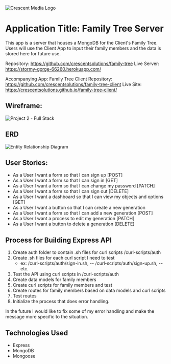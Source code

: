 ![Crescent Media Logo](https://www.crescentdigitalmedia.solutions/wp-content/uploads/2020/05/logo-v3.png)

# Application Title: Family Tree Server

This app is a server that houses a MongoDB for the Client's Family Tree. Users will use the Client App to input their family members and the data is stored here for future use.

Repository: https://github.com/crescentsolutions/family-tree
Live Server: https://stormy-gorge-66260.herokuapp.com/

Accompanying App: Family Tree Client
Repository: https://github.com/crescentsolutions/family-tree-client
Live Site: https://crescentsolutions.github.io/family-tree-client/


## Wireframe:
![Project 2 - Full Stack](https://media.git.generalassemb.ly/user/30423/files/a221c280-f8d7-11ea-825c-39ed4926c828)

## ERD
![Entity Relationship Diagram](https://ibb.co/t4nphz8)

## User Stories:

- As a User I want a form so that I can sign up [POST]
- As a User I want a form so that I can sign in [GET]
- As a User I want a form so that I can change my password [PATCH]
- As a User I want a form so that I can sign out [DELETE]
- As a User I want a dashboard so that I can view my objects and options [GET]
- As a User I want a button so that I can create a new generation
- As a User I want a form so that I can add a new generation [POST]
- As a User I want a process to edit my generation [PATCH]
- As a User I want a button to delete a generation [DELETE]

## Process for Building Express API
1. Create auth folder to contain .sh files for curl scripts /curl-scripts/auth
2. Create .sh files for each curl script I need to test
      - ex: /curl-scripts/auth/sign-in.sh,
          -- /curl-scripts/auth/sign-up.sh,
          -- etc.
3. Test the API using curl scripts in /curl-scripts/auth
4. Create data models for family members
5. Create curl scripts for family members and test
4. Create routes for family members based on data models and curl scripts
5. Test routes
6. Initialize the process that does error handling.

In the future I would like to fix some of my error handling and make the message more specific to the situation.

## Technologies Used
- Express
- MongoDB
- Mongoose
